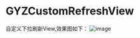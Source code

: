 # GYZCustomRefreshView
自定义下拉刷新View,效果图如下：
![image](https://github.com/gouyz/GYZCustomRefreshView/blob/master/refreshDemo.gif)
